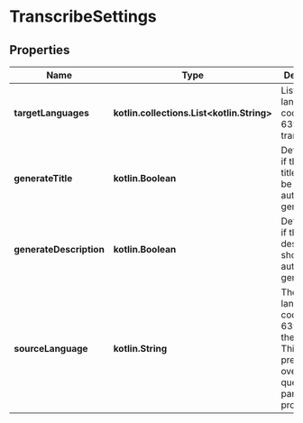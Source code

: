 
# TranscribeSettings

## Properties
Name | Type | Description | Notes
------------ | ------------- | ------------- | -------------
**targetLanguages** | **kotlin.collections.List&lt;kotlin.String&gt;** | List of target language codes (ISO 639-1) for transcription. |  [optional]
**generateTitle** | **kotlin.Boolean** | Determines if the video title should be automatically generated. |  [optional]
**generateDescription** | **kotlin.Boolean** | Determines if the video description should be automatically generated. |  [optional]
**sourceLanguage** | **kotlin.String** | The source language code (ISO 639-1) of the video. This takes precedence over the query parameter if provided. |  [optional]



